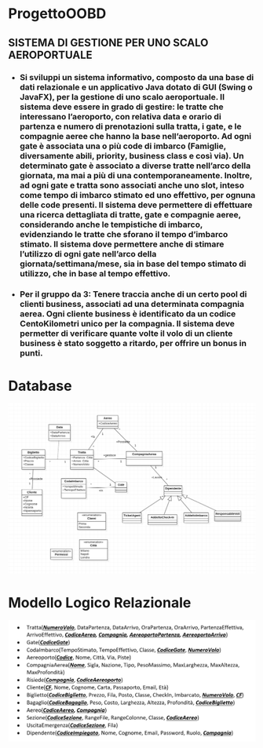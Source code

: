 # ProgettoOOBD
## SISTEMA DI GESTIONE PER UNO SCALO AEROPORTUALE
- ### Si sviluppi un sistema informativo, composto da una base di dati relazionale e un applicativo Java dotato di GUI (Swing o JavaFX), per la gestione di uno scalo aeroportuale. Il sistema deve essere in grado di gestire: le tratte che interessano l’aeroporto, con relativa data e orario di partenza e numero di prenotazioni sulla tratta, i gate, e le compagnie aeree che hanno la base nell’aeroporto. Ad ogni gate è associata una o più code di imbarco (Famiglie, diversamente abili, priority, business class e così via). Un determinato gate è associato a diverse tratte nell’arco della giornata, ma mai a più di una contemporaneamente. Inoltre, ad ogni gate e tratta sono associati anche uno slot, inteso come tempo di imbarco stimato ed uno effettivo, per ognuna delle code presenti. Il sistema deve permettere di effettuare una ricerca dettagliata di tratte, gate e compagnie aeree, considerando anche le tempistiche di imbarco, evidenziando le tratte che sforano il tempo d’imbarco stimato. Il sistema dove permettere anche di stimare l’utilizzo di ogni gate nell’arco della giornata/settimana/mese, sia in base del tempo stimato di utilizzo, che in base al tempo effettivo.
- ### Per il gruppo da 3: Tenere traccia anche di un certo pool di clienti business, associati ad una determinata compagnia aerea. Ogni cliente business è identificato da un codice CentoKilometri unico per la compagnia. Il sistema deve permetter di verificare quante volte il volo di un cliente business è stato soggetto a ritardo, per offrire un bonus in punti.

# Database
![](Database.png)

# Modello Logico Relazionale
![](ModelloLogicoRelazionale.png)
